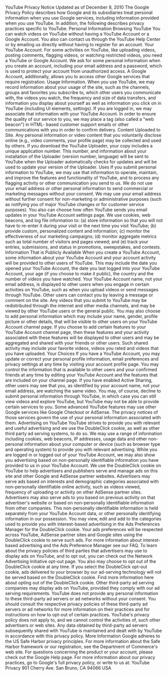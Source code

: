 YouTube Privacy Notice
Updated as of December 8, 2010
The Google Privacy Policy describes how Google and its subsidiaries treat personal information when you use Google
services, including information provided when you use YouTube. In addition, the following describes privacy practices
specific to YouTube.
Personal Information
Browsing YouTube You can watch videos on YouTube without having a YouTube Account or a Google Account. You also
can contact us through the YouTube Help Center or by emailing us directly without having to register for an account.
Your YouTube Account. For some activities on YouTube, like uploading videos, posting comments, flagging videos, or
watching restricted videos, you need a YouTube or Google Account. We ask for some personal information when you
create an account, including your email address and a password, which is used to protect your account from unauthorized
access. A Google Account, additionally, allows you to access other Google services that require registration.
Usage Information. When you use YouTube, we may record information about your usage of the site, such as the
channels, groups and favorites you subscribe to, which other users you communicate with, the videos you watch, the
frequency and size of data transfers, and information you display about yourself as well as information you click on in
YouTube (including UI elements, settings). If you are logged in, we may associate that information with your YouTube
Account. In order to ensure the quality of our service to you, we may place a tag (also called a "web beacon") in HTML-
based customer support emails or other communications with you in order to confirm delivery.
Content Uploaded to Site. Any personal information or video content that you voluntarily disclose online (e.g., video
comments, your profile page) may be collected and used by others. If you download the YouTube Uploader, your copy
includes a unique application number. This number, and information about your installation of the Uploader (version
number, language) will be sent to YouTube when the Uploader automatically checks for updates and will be used to
update your version of the Uploader.
Uses
If you submit personal information to YouTube, we may use that information to operate, maintain, and improve the
features and functionality of YouTube, and to process any flagging activity or other communication you send to us.
We do not use your email address or other personal information to send commercial or marketing messages without your
consent. We may use your email address without further consent for non-marketing or administrative purposes (such as
notifying you of major YouTube changes or for customer service purposes). You also can choose how often YouTube
sends you email updates in your YouTube Account settings page.
We use cookies, web beacons, and log file information to: (a) store information so that you will not have to re-enter it
during your visit or the next time you visit YouTube; (b) provide custom, personalized content and information; (c) monitor
the effectiveness of our marketing campaigns; (d) monitor aggregate metrics such as total number of visitors and pages
viewed; and (e) track your entries, submissions, and status in promotions, sweepstakes, and contests.
Information That is Publicly Available
When you create a YouTube Account, some information about your YouTube Account and your account activity will be
provided to other users of YouTube. This may include the date you opened your YouTube Account, the date you last
logged into your YouTube Account, your age (if you choose to make it public), the country and the number of videos you
have watched.
Your YouTube Account name, not your email address, is displayed to other users when you engage in certain activities on
YouTube, such as when you upload videos or send messages through YouTube. Other users can contact you by leaving a
message or comment on the site.
Any videos that you submit to YouTube may be redistributed through the internet and other media channels, and may be
viewed by other YouTube users or the general public.
You may also choose to add personal information which may include your name, gender, profile picture or other details,
that will be visible to other users on your YouTube Account channel page. If you choose to add certain features to your
YouTube Account channel page, then these features and your activity associated with these features will be displayed to
other users and may be aggregated and shared with your friends or other users. Such shared activity may include your
favorite videos, videos you rated and videos that you have uploaded.
Your Choices
If you have a YouTube Account, you may update or correct your personal profile information, email preferences and
privacy settings at any time by visiting your account profile page.
You may control the information that is available to other users and your confirmed friends at any time by editing your
YouTube Account and the features that are included on your channel page. If you have enabled Active Sharing, other
users may see that you, as identified by your account name, not your email address, are watching the same video.
You may, of course, decline to submit personal information through YouTube, in which case you can still view videos and
explore YouTube, but YouTube may not be able to provide certain services to you. Some advanced YouTube features may
use other Google services like Google Checkout or AdSense. The privacy notices of those services govern the use of
your personal information associated with them.
Advertising on YouTube
YouTube strives to provide you with relevant and useful advertising and we use the DoubleClick cookie, as well as other
third party ad serving systems, to do so. We may use a range of information including cookies, web beacons, IP
addresses, usage data and other non-personal information about your computer or device (such as browser type and
operating system) to provide you with relevant advertising. While you are logged in or logged out of your YouTube
Account, we may also show you advertising based on non-personally identifiable information you have provided to us in
your YouTube Account.
We use the DoubleClick cookie on YouTube to help advertisers and publishers serve and manage ads on this site and
other Google and AdSense partner websites. Advertisers may serve ads based on interests and demographic categories
associated with non-personally identifiable online activity, such as videos viewed, frequency of uploading or activity on
other AdSense partner sites. Advertisers may also serve ads to you based on previous activity on that advertiser's website
or based on non-personally identifiable information from other companies. This non-personally identifiable information is
held separately from your YouTube Account data, or other personally identifying information in our possession.
You may view, edit and add to the categories used to provide you with interest-based advertising in the Ads Preferences
Manager for the DoubleClick cookie. Your ads preferences will be respected across YouTube, AdSense partner sites and
Google sites using the DoubleClick cookie to serve such ads. For more information about interest-based advertising and
the Ads Preference Manager see our FAQ. To learn about the privacy policies of third parties that advertisers may use to
display ads on YouTube, and to opt out, you can check out the Network Advertising Initiative opt-out page.
You also may choose to opt out of the DoubleClick cookie at any time. If you select the DoubleClick opt-out cookie, ads
delivered to your browser by our ad-serving technology will not be served based on the DoubleClick cookie. Find more
information here about opting out of the DoubleClick cookie.
Other third-party ad serving companies may display ads on YouTube, provided they comply with our ad serving
requirements. YouTube does not provide any personal information to these third-party ad servers or ad networks without
your consent. You should consult the respective privacy policies of these third-party ad servers or ad networks for more
information on their practices and for instructions on how to opt-out of certain practices. YouTube's privacy policy does not
apply to, and we cannot control the activities of, such other advertisers or web sites. Any data obtained by third-party ad
servers subsequently shared with YouTube is maintained and dealt with by YouTube in accordance with this privacy
policy.
More Information
Google adheres to the US Safe Harbor privacy principles. For more information about the Safe Harbor framework or our
registration, see the Department of Commerce's web site.
For questions concerning the product or your account, please check out the Google Help page.
For more information about our privacy practices, go to Google's full privacy policy, or write to us at:
YouTube Privacy
901 Cherry Ave.
San Bruno, CA 94066
USA